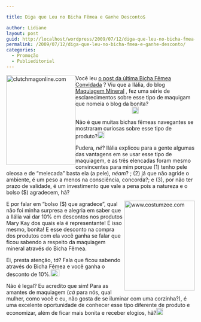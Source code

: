 ```yaml
---

title: Diga que Leu no Bicha Fêmea e Ganhe Desconto$

author: Lidiane
layout: post
guid: http://localhost/wordpress/2009/07/12/diga-que-leu-no-bicha-fmea-e-ganhe-desconto/
permalink: /2009/07/12/diga-que-leu-no-bicha-fmea-e-ganhe-desconto/
categories:
  - Promoção
  - Publieditorial
---
```

[<img style="display: inline; margin-left: 0; margin-right: 0; border-width: 0;" title="clutchmagonline.com" src="http://www.trololodemulher.com.br/blog/wp-content/uploads/2009/07/clutchmagonline-com_thumb.jpg" border="0" alt="clutchmagonline.com" width="185" height="240" align="left" />](http://www.trololodemulher.com.br/blog/wp-content/uploads/2009/07/clutchmagonline-com.jpg) Você leu [o post da última Bicha Fêmea Convidada](http://www.trololodemulher.com.br/2009/07/08/bicha-fmea-convidada-8/) ? Viu que a Ilália, do blog [Maquiagem Mineral](http://maquiagemmineral.blogspot.com/) , fez uma série de esclarecimentos sobre esse tipo de maquigam que nomeia o blog da bonita?[<img style="display: block; float: none; margin-left: auto; margin-right: auto;" title="EmoticonHappy" src="http://www.trololodemulher.com.br/blog/wp-content/uploads/2009/07/emoticonhappy_thumb9.gif" alt="EmoticonHappy" width="18" height="18" />](http://www.trololodemulher.com.br/blog/wp-content/uploads/2009/07/emoticonhappy9.gif)

Não é que muitas bichas fêmeas navegantes se mostraram curiosas sobre esse tipo de produto?[<img style="display: inline;" title="EmoticonCool" src="http://www.trololodemulher.com.br/blog/wp-content/uploads/2009/07/emoticoncool_thumb2.gif" alt="EmoticonCool" width="18" height="18" />](http://www.trololodemulher.com.br/blog/wp-content/uploads/2009/07/emoticoncool2.gif)

Pudera, _né_? Ilália explicou para a gente algumas das vantagens em se usar esse tipo de maquiagem, e as três elencadas foram mesmo convincentes para mim porque (1) tenho pele oleosa e de “melecada” basta ela (a pele), _néam_? ; (2) já que não agride o ambiente, é um peso a menos na consciência, concorda?; e (3), por não ter prazo de validade, é um investimento que vale a pena pois a natureza e o bolso ($) agradecem, hã?![<img style="display: inline;" title="EmoticonWink" src="http://www.trololodemulher.com.br/blog/wp-content/uploads/2009/07/emoticonwink_thumb8.gif" alt="EmoticonWink" width="18" height="18" />](http://www.trololodemulher.com.br/blog/wp-content/uploads/2009/07/emoticonwink8.gif)

[<img style="display: inline; margin-left: 0; margin-right: 0; border-width: 0;" title="www.costumzee.com" src="http://www.trololodemulher.com.br/blog/wp-content/uploads/2009/07/www-costumzee-com_thumb.gif" border="0" alt="www.costumzee.com" width="188" height="240" align="right" />](http://www.trololodemulher.com.br/blog/wp-content/uploads/2009/07/www-costumzee-com.gif) E por falar em “bolso ($) que agradece”, qual não foi minha surpresa e alegria em saber que a Ilália vai dar 10% em descontos nos produtos Mary Kay dos quais ela é representante! É isso mesmo, bonita! E esse desconto na compra dos produtos com ela você ganha se falar que ficou sabendo a respeito da maquiagem mineral através do Bicha Fêmea.

Ei, presta atenção, _tá_? Fala que ficou sabendo através do Bicha Fêmea e você ganha o desconto de 10%.[<img style="display: inline;" title="EmoticonThumbsUp" src="http://www.trololodemulher.com.br/blog/wp-content/uploads/2009/07/emoticonthumbsup_thumb5.gif" alt="EmoticonThumbsUp" width="23" height="18" />](http://www.trololodemulher.com.br/blog/wp-content/uploads/2009/07/emoticonthumbsup5.gif)

Não é legal? Eu acredito que sim! Para as amantes de maquiagem (_cá_ para nós, qual mulher, como você e eu, não gosta de se iluminar com uma corzinha?), é uma excelente oportunidade de conhecer esse tipo diferente de produto e economizar, além de ficar mais bonita e receber elogios, hã?[<img style="display: inline;" title="EmoticonBigSmile" src="http://www.trololodemulher.com.br/blog/wp-content/uploads/2009/07/emoticonbigsmile_thumb7.gif" alt="EmoticonBigSmile" width="18" height="18" />](http://www.trololodemulher.com.br/blog/wp-content/uploads/2009/07/emoticonbigsmile7.gif)